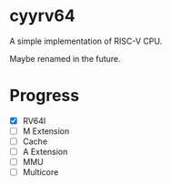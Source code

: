 # cyyrv64

A simple implementation of RISC-V CPU.

Maybe renamed in the future.

# Progress

- [x] RV64I
- [ ] M Extension
- [ ] Cache
- [ ] A Extension
- [ ] MMU
- [ ] Multicore
